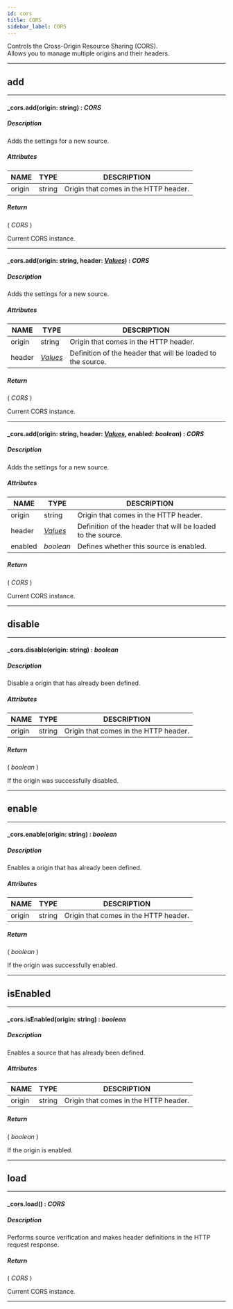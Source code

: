 ```yaml
---
id: cors
title: CORS
sidebar_label: CORS
---
```


Controls the Cross-Origin Resource Sharing (CORS).<br>
Allows you to manage multiple origins and their headers.

---

## add

---

#### _cors.add(origin: string) : _CORS_
##### Description

Adds the settings for a new source.

##### Attributes

| NAME | TYPE | DESCRIPTION |
|---|---|---|
| origin | string | Origin that comes in the HTTP header. |

##### Return

( _CORS_ )

Current CORS instance.

---

#### _cors.add(origin: string, header: _[Values](../../objects/Values)_) : _CORS_
##### Description

Adds the settings for a new source.

##### Attributes

| NAME | TYPE | DESCRIPTION |
|---|---|---|
| origin | string | Origin that comes in the HTTP header. |
| header | _[Values](../../objects/Values)_ | Definition of the header that will be loaded to the source. |

##### Return

( _CORS_ )

Current CORS instance.

---

#### _cors.add(origin: string, header: _[Values](../../objects/Values)_, enabled: _boolean_) : _CORS_
##### Description

Adds the settings for a new source.

##### Attributes

| NAME | TYPE | DESCRIPTION |
|---|---|---|
| origin | string | Origin that comes in the HTTP header. |
| header | _[Values](../../objects/Values)_ | Definition of the header that will be loaded to the source. |
| enabled | _boolean_ | Defines whether this source is enabled. |

##### Return

( _CORS_ )

Current CORS instance.

---

## disable

---

#### _cors.disable(origin: string) : _boolean_
##### Description

Disable a origin that has already been defined.

##### Attributes

| NAME | TYPE | DESCRIPTION |
|---|---|---|
| origin | string | Origin that comes in the HTTP header. |

##### Return

( _boolean_ )

If the origin was successfully disabled.

---

## enable

---

#### _cors.enable(origin: string) : _boolean_
##### Description

Enables a origin that has already been defined.

##### Attributes

| NAME | TYPE | DESCRIPTION |
|---|---|---|
| origin | string | Origin that comes in the HTTP header. |

##### Return

( _boolean_ )

If the origin was successfully enabled.

---

## isEnabled

---

#### _cors.isEnabled(origin: string) : _boolean_
##### Description

Enables a source that has already been defined.

##### Attributes

| NAME | TYPE | DESCRIPTION |
|---|---|---|
| origin | string | Origin that comes in the HTTP header. |

##### Return

( _boolean_ )

If the origin is enabled.

---

## load

---

#### _cors.load() : _CORS_
##### Description

Performs source verification and makes header definitions in the HTTP request response.

##### Return

( _CORS_ )

Current CORS instance.

---

